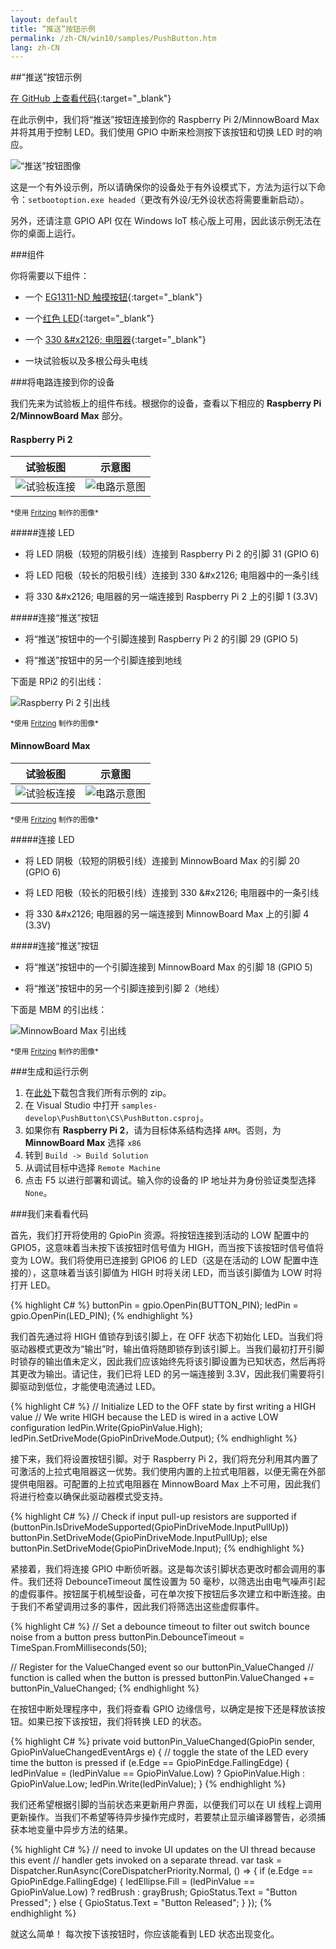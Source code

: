 ```yaml
---
layout: default
title: “推送”按钮示例
permalink: /zh-CN/win10/samples/PushButton.htm
lang: zh-CN
---
```


##“推送”按钮示例

[在 GitHub 上查看代码](https://github.com/ms-iot/samples/tree/develop/PushButton/CS){:target="_blank"}

在此示例中，我们将“推送”按钮连接到你的 Raspberry Pi 2/MinnowBoard Max 并将其用于控制 LED。我们使用 GPIO 中断来检测按下该按钮和切换 LED 时的响应。

![“推送”按钮图像]({{site.baseurl}}/Resources/images/PushButton/PushButtonSample.png)

这是一个有外设示例，所以请确保你的设备处于有外设模式下，方法为运行以下命令：`setbootoption.exe headed`（更改有外设/无外设状态将需要重新启动）。

另外，还请注意 GPIO API 仅在 Windows IoT 核心版上可用，因此该示例无法在你的桌面上运行。


###组件

你将需要以下组件：

* 一个 [EG1311-ND 触摸按钮](http://www.digikey.com/product-detail/en/320.02E11.08BLK/EG1311-ND/101397){:target="_blank"}

* 一个[红色 LED](http://www.digikey.com/product-detail/en/C5SMF-RJS-CT0W0BB1/C5SMF-RJS-CT0W0BB1-ND/2341832){:target="_blank"}

* 一个 [330 &\#x2126; 电阻器](http://www.digikey.com/product-detail/en/CFR-25JB-52-330R/330QBK-ND/1636){:target="_blank"}

* 一块试验板以及多根公母头电线

###将电路连接到你的设备

我们先来为试验板上的组件布线。根据你的设备，查看以下相应的 **Raspberry Pi 2/MinnowBoard Max** 部分。

#### Raspberry Pi 2

| 试验板图 | 示意图 |
| ----------------------------------------------------------------------------------------- | ---------------------------------------------------------------------------------- |
| ![试验板连接]({{site.baseurl}}/Resources/images/PushButton/RPi2_PushButton_bb.png) | ![电路示意图]({{site.baseurl}}/Resources/images/PushButton/RPi2_PushButton_schem.png) |

<sub>\*使用 [Fritzing](http://fritzing.org/) 制作的图像\*</sub>

#####连接 LED

* 将 LED 阴极（较短的阴极引线）连接到 Raspberry Pi 2 的引脚 31 \(GPIO 6\)

* 将 LED 阳极（较长的阳极引线）连接到 330 &\#x2126; 电阻器中的一条引线

* 将 330 &\#x2126; 电阻器的另一端连接到 Raspberry Pi 2 上的引脚 1 \(3.3V\)

#####连接“推送”按钮

* 将“推送”按钮中的一个引脚连接到 Raspberry Pi 2 的引脚 29 \(GPIO 5\)

* 将“推送”按钮中的另一个引脚连接到地线

下面是 RPi2 的引出线：

![Raspberry Pi 2 引出线]({{site.baseurl}}/Resources/images/PinMappings/RP2_Pinout.png)

<sub>\*使用 [Fritzing](http://fritzing.org/) 制作的图像\*</sub>

#### MinnowBoard Max

| 试验板图 | 示意图 |
| ----------------------------------------------------------------------------------------- | ---------------------------------------------------------------------------------- |
| ![试验板连接]({{site.baseurl}}/Resources/images/PushButton/MBM_PushButton_bb.png) | ![电路示意图]({{site.baseurl}}/Resources/images/PushButton/MBM_PushButton_schem.png) |

<sub>\*使用 [Fritzing](http://fritzing.org/) 制作的图像\*</sub>

#####连接 LED

* 将 LED 阴极（较短的阴极引线）连接到 MinnowBoard Max 的引脚 20 \(GPIO 6\)

* 将 LED 阳极（较长的阳极引线）连接到 330 &\#x2126; 电阻器中的一条引线

* 将 330 &\#x2126; 电阻器的另一端连接到 MinnowBoard Max 上的引脚 4 \(3.3V\)

#####连接“推送”按钮

* 将“推送”按钮中的一个引脚连接到 MinnowBoard Max 的引脚 18 \(GPIO 5\)

* 将“推送”按钮中的另一个引脚连接到引脚 2（地线）

下面是 MBM 的引出线：

![MinnowBoard Max 引出线]({{site.baseurl}}/Resources/images/PinMappings/MBM_Pinout.png)

<sub>\*使用 [Fritzing](http://fritzing.org/) 制作的图像\*</sub>

###生成和运行示例

1. 在[此处](https://github.com/ms-iot/samples/archive/develop.zip)下载包含我们所有示例的 zip。
1. 在 Visual Studio 中打开 `samples-develop\PushButton\CS\PushButton.csproj`。
1. 如果你有 **Raspberry Pi 2**，请为目标体系结构选择 `ARM`。否则，为 **MinnowBoard Max** 选择 `x86`
1. 转到 `Build -> Build Solution`
1. 从调试目标中选择 `Remote Machine`
1. 点击 F5 以进行部署和调试。输入你的设备的 IP 地址并为身份验证类型选择 `None`。

###我们来看看代码

首先，我们打开将使用的 GpioPin 资源。将按钮连接到活动的 LOW 配置中的 GPIO5，这意味着当未按下该按钮时信号值为 HIGH，而当按下该按钮时信号值将变为 LOW。我们将使用已连接到 GPIO6 的 LED（这是在活动的 LOW 配置中连接的），这意味着当该引脚值为 HIGH 时将关闭 LED，而当该引脚值为 LOW 时将打开 LED。

{% highlight C# %}
buttonPin = gpio.OpenPin(BUTTON_PIN);
ledPin = gpio.OpenPin(LED_PIN);
{% endhighlight %}

我们首先通过将 HIGH 值锁存到该引脚上，在 OFF 状态下初始化 LED。当我们将驱动器模式更改为“输出”时，输出值将随即锁存到该引脚上。当我们最初打开引脚时锁存的输出值未定义，因此我们应该始终先将该引脚设置为已知状态，然后再将其更改为输出。请记住，我们已将 LED 的另一端连接到 3.3V，因此我们需要将引脚驱动到低位，才能使电流通过 LED。

{% highlight C# %}
// Initialize LED to the OFF state by first writing a HIGH value
// We write HIGH because the LED is wired in a active LOW configuration
ledPin.Write(GpioPinValue.High); 
ledPin.SetDriveMode(GpioPinDriveMode.Output);
{% endhighlight %}

接下来，我们将设置按钮引脚。对于 Raspberry Pi 2，我们将充分利用其内置了可激活的上拉式电阻器这一优势。我们使用内置的上拉式电阻器，以便无需在外部提供电阻器。可配置的上拉式电阻器在 MinnowBoard Max 上不可用，因此我们将进行检查以确保此驱动器模式受支持。

{% highlight C# %}
// Check if input pull-up resistors are supported
if (buttonPin.IsDriveModeSupported(GpioPinDriveMode.InputPullUp))
	buttonPin.SetDriveMode(GpioPinDriveMode.InputPullUp);
else
	buttonPin.SetDriveMode(GpioPinDriveMode.Input);
{% endhighlight %}

紧接着，我们将连接 GPIO 中断侦听器。这是每次该引脚状态更改时都会调用的事件。我们还将 DebounceTimeout 属性设置为 50 毫秒，以筛选出由电气噪声引起的虚假事件。按钮属于机械型设备，可在单次按下按钮后多次建立和中断连接。由于我们不希望调用过多的事件，因此我们将筛选出这些虚假事件。

{% highlight C# %}
// Set a debounce timeout to filter out switch bounce noise from a button press
buttonPin.DebounceTimeout = TimeSpan.FromMilliseconds(50);

// Register for the ValueChanged event so our buttonPin_ValueChanged 
// function is called when the button is pressed
buttonPin.ValueChanged += buttonPin_ValueChanged;
{% endhighlight %}

在按钮中断处理程序中，我们将查看 GPIO 边缘信号，以确定是按下还是释放该按钮。如果已按下该按钮，我们将转换 LED 的状态。

{% highlight C# %}
private void buttonPin_ValueChanged(GpioPin sender, GpioPinValueChangedEventArgs e)
{
	// toggle the state of the LED every time the button is pressed
	if (e.Edge == GpioPinEdge.FallingEdge)
	{
		ledPinValue = (ledPinValue == GpioPinValue.Low) ?
			GpioPinValue.High : GpioPinValue.Low;
		ledPin.Write(ledPinValue);
	}
{% endhighlight %}

我们还希望根据引脚的当前状态来更新用户界面，以便我们可以在 UI 线程上调用更新操作。当我们不希望等待异步操作完成时，若要禁止显示编译器警告，必须捕获本地变量中异步方法的结果。

{% highlight C# %}
// need to invoke UI updates on the UI thread because this event
// handler gets invoked on a separate thread.
var task = Dispatcher.RunAsync(CoreDispatcherPriority.Normal, () => {
	if (e.Edge == GpioPinEdge.FallingEdge)
	{
		ledEllipse.Fill = (ledPinValue == GpioPinValue.Low) ? 
			redBrush : grayBrush;
		GpioStatus.Text = "Button Pressed";
	}
	else
	{
		GpioStatus.Text = "Button Released";
	}
});
{% endhighlight %}

就这么简单！ 每次按下该按钮时，你应该能看到 LED 状态出现变化。
